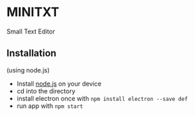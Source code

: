 # MINITXT
Small Text Editor

## Installation
(using node.js)

* Install [node.js](https://nodejs.org) on your device
* cd into the directory
* install electron once with `npm install electron --save def`
* run app with `npm start`

